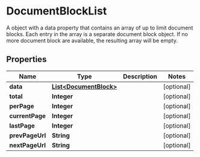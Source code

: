 

# DocumentBlockList

A object with a data property that contains an array of up to limit document blocks. Each entry in the array is a separate document block object. If no more document block are available, the resulting array will be empty.

## Properties

| Name | Type | Description | Notes |
|------------ | ------------- | ------------- | -------------|
|**data** | [**List&lt;DocumentBlock&gt;**](DocumentBlock.md) |  |  [optional] |
|**total** | **Integer** |  |  [optional] |
|**perPage** | **Integer** |  |  [optional] |
|**currentPage** | **Integer** |  |  [optional] |
|**lastPage** | **Integer** |  |  [optional] |
|**prevPageUrl** | **String** |  |  [optional] |
|**nextPageUrl** | **String** |  |  [optional] |



